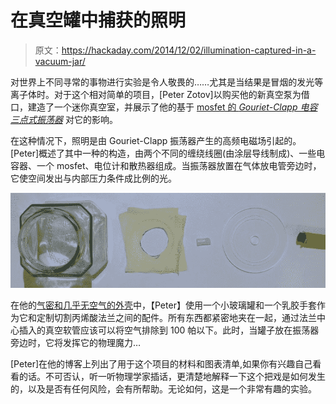 # 在真空罐中捕获的照明

> 原文：<https://hackaday.com/2014/12/02/illumination-captured-in-a-vacuum-jar/>

对世界上不同寻常的事物进行实验是令人敬畏的……尤其是当结果是冒烟的发光等离子体时。对于这个相对简单的项目，[Peter Zotov]以购买他的新真空泵为借口，建造了一个迷你真空室，并展示了他的基于 [mosfet 的 *Gouriet-Clapp 电容三点式振荡器*](http://lab.whitequark.org/notes/2014-11-30/three-point-oscillator/) 对它的影响。

在这种情况下，照明是由 Gouriet-Clapp 振荡器产生的高频电磁场引起的。[Peter]概述了其中一种的构造，由两个不同的缠绕线圈(由涂层导线制成)、一些电容器、一个 mosfet、电位计和散热器组成。当振荡器放置在气体放电管旁边时，它使空间发出与内部压力条件成比例的光。

![exploded](img/3313511ab3dbe4bf56af1db1016a7b77.png)

在他的[气密和几乎无空气的外壳](http://lab.whitequark.org/notes/2014-12-01/coffee-bin-chamber/)中，【Peter】使用一个小玻璃罐和一个乳胶手套作为它和定制切割丙烯酸法兰之间的配件。所有东西都紧密地夹在一起，通过法兰中心插入的真空软管应该可以将空气排除到 100 帕以下。此时，当罐子放在振荡器旁边时，它将发挥它的物理魔力…

[Peter]在他的博客上列出了用于这个项目的材料和图表清单,如果你有兴趣自己看看的话。不可否认，听一听物理学家插话，更清楚地解释一下这个把戏是如何发生的，以及是否有任何风险，会有所帮助。无论如何，这是一个非常有趣的实验。